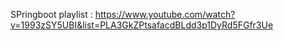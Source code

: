 SPringboot playlist : https://www.youtube.com/watch?v=1993zSY5UBI&list=PLA3GkZPtsafacdBLdd3p1DyRd5FGfr3Ue
